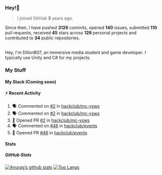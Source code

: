 ### Hey!👋
<!-- [![Banner](banner.png)](https://dillonb07.is-a.dev) -->


> I joined GitHub **3** years ago.

Since then, I have pushed **3126** commits, opened **140** issues, submitted **110** pull requests, received **45** stars across **129** personal projects and contributed to **34** public repositories.

<br>
Hey, I'm DillonB07, an immersive media student and game developer. I typically use Unity and C# for my projects.

<br>

### My Stuff

#### My Stack (Coming soon)

#### :zap: Recent Activity

<!--START_SECTION:activity-->
1. 🗣 Commented on [#2](https://github.com/hackclub/mc-ysws/pull/2#issuecomment-2429277255) in [hackclub/mc-ysws](https://github.com/hackclub/mc-ysws)
2. 🗣 Commented on [#2](https://github.com/hackclub/mc-ysws/pull/2#issuecomment-2425186122) in [hackclub/mc-ysws](https://github.com/hackclub/mc-ysws)
3. 💪 Opened PR [#2](https://github.com/hackclub/mc-ysws/pull/2) in [hackclub/mc-ysws](https://github.com/hackclub/mc-ysws)
4. 🗣 Commented on [#46](https://github.com/hackclub/events/pull/46#issuecomment-2419434825) in [hackclub/events](https://github.com/hackclub/events)
5. 💪 Opened PR [#46](https://github.com/hackclub/events/pull/46) in [hackclub/events](https://github.com/hackclub/events)
<!--END_SECTION:activity-->

#### Stats

##### GitHub Stats
[![Anurag’s github stats](https://github-readme-stats.vercel.app/api?username=dillonb07&show_icons=true&theme=radical)](https://github.com/dillonb07)
[![Top Langs](https://github-readme-stats.vercel.app/api/top-langs/?username=dillonb07&layout=compact&theme=radical)](https://github.com/dillonb07)
